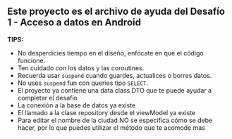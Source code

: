 ## Este proyecto es el archivo de ayuda del Desafío 1 - Acceso a datos en Android

**TIPS:**
- No desperdicies tiempo en el diseño, enfócate en que el código funcione.
- Ten cuidado con los datos y las coroutines.
- Recuerda usar `suspend` cuando guardes, actualices o borres datos.
- No uses `suspend` fun con queries tipo `SELECT`.
- El proyecto ya contiene una data class DTO que te puede ayudar a completar el desafío
- La conexión a la base de datos ya existe
- El llamado a la clase repository desde el viewModel ya existe
- Para editar el nombre de la ciudad NO se especifica cómo se debe hacer, por lo que puedes utilizar el método que te acomode mas